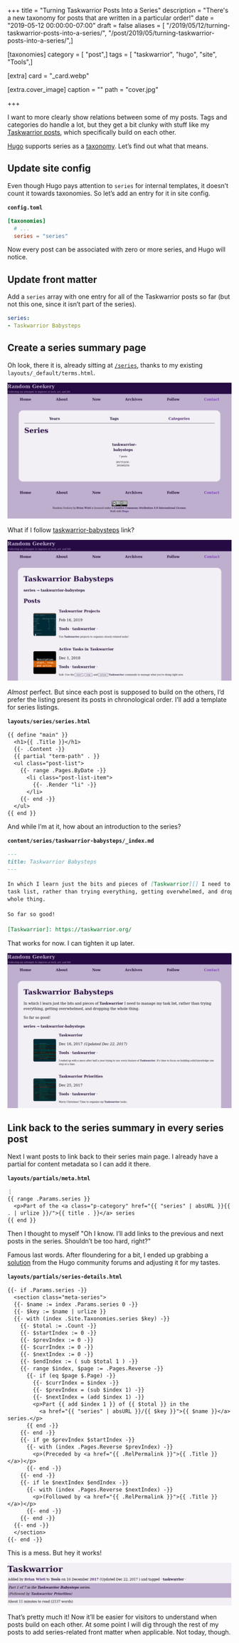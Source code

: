 +++
title = "Turning Taskwarrior Posts Into a Series"
description = "There's a new taxonomy for posts that are written in a particular order!"
date = "2019-05-12 00:00:00-07:00"
draft = false
aliases = [ "/2019/05/12/turning-taskwarrior-posts-into-a-series/", "/post/2019/05/turning-taskwarrior-posts-into-a-series/",]

[taxonomies]
category = [ "post",]
tags = [ "taskwarrior", "hugo", "site", "Tools",]

[extra]
card = "_card.webp"

[extra.cover_image]
caption = ""
path = "cover.jpg"

+++

I want to more clearly show relations between some of my posts. Tags and
categories do handle a lot, but they get a bit clunky with stuff like my
[Taskwarrior posts](/tags/taskwarrior), which specifically build on each
other.

[Hugo](/tags/hugo) supports series as a
[taxonomy](https://gohugo.io/content-management/taxonomies/). Let’s find
out what that means.

## Update site config

Even though Hugo pays attention to `series` for internal templates, it
doesn’t count it towards taxonomies. So let’s add an entry for it in
site config.

**`config.toml`**

```toml
[taxonomies]
  # ...
  series = "series"
```

Now every post can be associated with zero or more series, and Hugo will
notice.

## Update front matter

Add a `series` array with one entry for all of the Taskwarrior posts so
far (but not this one, since it isn’t part of the series).

``` yaml
series:
- Taskwarrior Babysteps
```

## Create a series summary page

Oh look, there it is, already sitting at [`/series`](/series), thanks to
my existing `layouts/_default/terms.html`.

![Listing of all series, currently just Taskwarrior Babysteps](series-listing.png)

What if I follow [taskwarrior-babysteps](/series/taskwarrior-babysteps)
link?

![The Taskwarrior Babysteps series listing](taskwarrior-series-initial.png)

*Almost* perfect. But since each post is supposed to build on the
others, I’d prefer the listing present its posts in chronological order.
I’ll add a template for series listings.

**`layouts/series/series.html`**

```
{{ define "main" }}
  <h1>{{ .Title }}</h1>
  {{- .Content -}}
  {{ partial "term-path" . }}
  <ul class="post-list">
    {{- range .Pages.ByDate -}}
      <li class="post-list-item">
        {{- .Render "li" -}}
      </li>
    {{- end -}}
  </ul>
{{ end }}
```

And while I’m at it, how about an introduction to the series?


**`content/series/taskwarrior-babysteps/_index.md`**

```markdown
---
title: Taskwarrior Babysteps
---

In which I learn just the bits and pieces of [Taskwarrior][] I need to manage my
task list, rather than trying everything, getting overwhelmed, and dropping the
whole thing.

So far so good!

[Taskwarrior]: https://taskwarrior.org/
```

That works for now. I can tighten it up later.

![The Taskwarrior Babysteps series after tuning](taskwarrior-series-adjusted.png)

## Link back to the series summary in every series post

Next I want posts to link back to their series main page. I already have
a partial for content metadata so I can add it there.

**`layouts/partials/meta.html`**

```
⋮
{{ range .Params.series }}
  <p>Part of the <a class="p-category" href="{{ "series" | absURL }}{{ . | urlize }}/">{{ title . }}</a> series
{{ end }}
```

Then I thought to myself "Oh I know. I’ll add links to the previous and
next posts in the series. Shouldn’t be too hard, right?"

Famous last words. After floundering for a bit, I ended up grabbing a
[solution](https://discourse.gohugo.io/t/generating-series-navigation/16837)
from the Hugo community forums and adjusting it for my tastes.

**`layouts/partials/series-details.html`**

```
{{- if .Params.series -}}
  <section class="meta-series">
  {{- $name := index .Params.series 0 -}}
  {{- $key := $name | urlize }}
  {{- with (index .Site.Taxonomies.series $key) -}}
    {{- $total := .Count -}}
    {{- $startIndex := 0 -}}
    {{- $prevIndex := 0 -}}
    {{- $currIndex := 0 -}}
    {{- $nextIndex := 0 -}}
    {{- $endIndex := ( sub $total 1 ) -}}
    {{- range $index, $page := .Pages.Reverse -}}
      {{- if (eq $page $.Page) -}}
        {{- $currIndex = $index -}}
        {{- $prevIndex = (sub $index 1) -}}
        {{- $nextIndex = (add $index 1) -}}
        <p>Part {{ add $index 1 }} of {{ $total }} in the
          <a href="{{ "series" | absURL }}/{{ $key }}">{{ $name }}</a> series.</p>
      {{ end -}}
    {{- end -}}
    {{- if ge $prevIndex $startIndex -}}
      {{- with (index .Pages.Reverse $prevIndex) -}}
        <p>(Preceded by <a href="{{ .RelPermalink }}">{{ .Title }}</a>)</p>
      {{- end -}}
    {{- end -}}
    {{- if le $nextIndex $endIndex -}}
      {{- with (index .Pages.Reverse $nextIndex) -}}
        <p>(Followed by <a href="{{ .RelPermalink }}">{{ .Title }}</a>)</p>
      {{- end -}}
    {{- end -}}
  {{- end -}}
  </section>
{{- end -}}
```

This is a mess. But hey it works!

![Post header with series information, and a little styling to make it stand out](taskwarrior-series-post-header.png)

That’s pretty much it! Now it’ll be easier for visitors to understand
when posts build on each other. At some point I will dig through the
rest of my posts to add series-related front matter when applicable. Not
today, though.